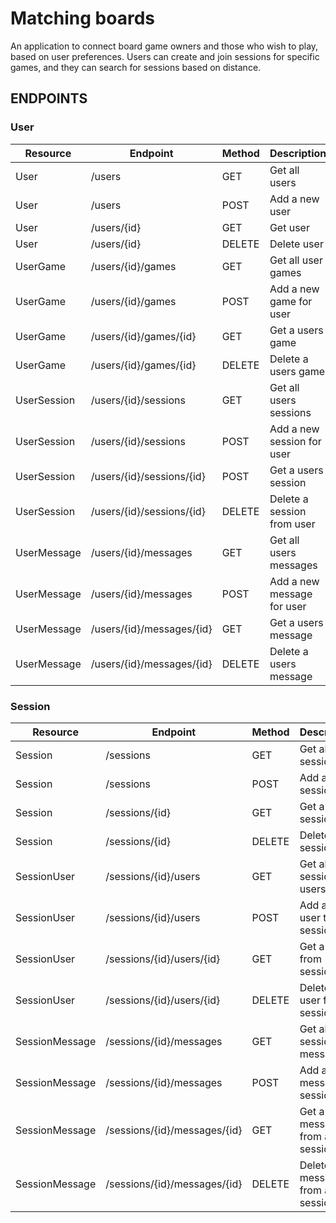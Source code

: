 # Matching boards

An application to connect board game owners and those who wish to play, based on user preferences.
Users can create and join sessions for specific games, and they can search for sessions based
on distance.

## ENDPOINTS

### User

| Resource    | Endpoint                  | Method | Description                |
|-------------|---------------------------|--------|----------------------------|
| User        | /users                    | GET    | Get all users              |
| User        | /users                    | POST   | Add a new user             |
| User        | /users/{id}               | GET    | Get user                   |
| User        | /users/{id}               | DELETE | Delete user                |
| UserGame    | /users/{id}/games         | GET    | Get all user games         |
| UserGame    | /users/{id}/games         | POST   | Add a new game for user    |
| UserGame    | /users/{id}/games/{id}    | GET    | Get a users game           |
| UserGame    | /users/{id}/games/{id}    | DELETE | Delete a users game        |
| UserSession | /users/{id}/sessions      | GET    | Get all users sessions     |
| UserSession | /users/{id}/sessions      | POST   | Add a new session for user |
| UserSession | /users/{id}/sessions/{id} | POST   | Get a users session        |
| UserSession | /users/{id}/sessions/{id} | DELETE | Delete a session from user |
| UserMessage | /users/{id}/messages      | GET    | Get all users messages     |
| UserMessage | /users/{id}/messages      | POST   | Add a new message for user |
| UserMessage | /users/{id}/messages/{id} | GET    | Get a users message        |
| UserMessage | /users/{id}/messages/{id} | DELETE | Delete a users message     |

### Session

| Resource       | Endpoint                     | Method | Description                     |
|----------------|------------------------------|--------|---------------------------------|
| Session        | /sessions                    | GET    | Get all sessions                |
| Session        | /sessions                    | POST   | Add a new session               |
| Session        | /sessions/{id}               | GET    | Get a session                   |
| Session        | /sessions/{id}               | DELETE | Delete a session                |
| SessionUser    | /sessions/{id}/users         | GET    | Get all sessions users          |
| SessionUser    | /sessions/{id}/users         | POST   | Add a new user to session       |
| SessionUser    | /sessions/{id}/users/{id}    | GET    | Get a user from session         |
| SessionUser    | /sessions/{id}/users/{id}    | DELETE | Delete a user from session      |
| SessionMessage | /sessions/{id}/messages      | GET    | Get all sessions messages       |
| SessionMessage | /sessions/{id}/messages      | POST   | Add a new message to session    |
| SessionMessage | /sessions/{id}/messages/{id} | GET    | Get a message from a session    |
| SessionMessage | /sessions/{id}/messages/{id} | DELETE | Delete a message from a session |
